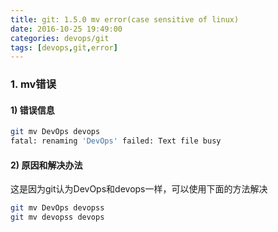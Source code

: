 ```yaml
---
title: git: 1.5.0 mv error(case sensitive of linux)
date: 2016-10-25 19:49:00
categories: devops/git
tags: [devops,git,error]
---
```


### 1. mv错误
#### 1) 错误信息
``` bash
git mv DevOps devops
fatal: renaming 'DevOps' failed: Text file busy
```

#### 2) 原因和解决办法
这是因为git认为DevOps和devops一样，可以使用下面的方法解决
``` bash
git mv DevOps devopss
git mv devopss devops
```
